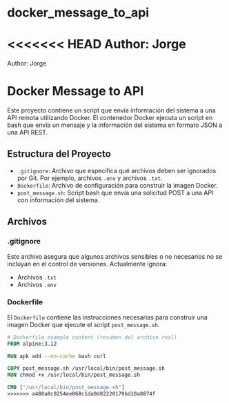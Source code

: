 # docker_message_to_api

<<<<<<< HEAD
Author: Jorge
=======
Author: Jorge

# Docker Message to API

Este proyecto contiene un script que envía información del sistema a una API remota utilizando Docker. El contenedor Docker ejecuta un script en bash que envía un mensaje y la información del sistema en formato JSON a una API REST.

## Estructura del Proyecto

- `.gitignore`: Archivo que especifica qué archivos deben ser ignorados por Git. Por ejemplo, archivos `.env` y archivos `.txt`.
- `Dockerfile`: Archivo de configuración para construir la imagen Docker.
- `post_message.sh`: Script bash que envía una solicitud POST a una API con información del sistema.

## Archivos

### .gitignore
Este archivo asegura que algunos archivos sensibles o no necesarios no se incluyan en el control de versiones. Actualmente ignora:

- Archivos `.txt`
- Archivos `.env`

### Dockerfile
El `Dockerfile` contiene las instrucciones necesarias para construir una imagen Docker que ejecute el script `post_message.sh`.

```Dockerfile
# Dockerfile example content (resumen del archivo real)
FROM alpine:3.12

RUN apk add --no-cache bash curl

COPY post_message.sh /usr/local/bin/post_message.sh
RUN chmod +x /usr/local/bin/post_message.sh

CMD ["/usr/local/bin/post_message.sh"]
>>>>>>> a488a8c0254ee068c1da0d82220179bd10a8874f
